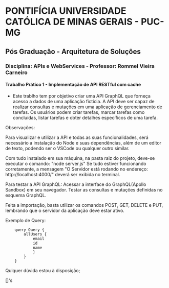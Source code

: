 # PONTIFÍCIA UNIVERSIDADE CATÓLICA DE MINAS GERAIS - PUC-MG

## Pós Graduação - Arquitetura de Soluções

### Disciplina: APIs e WebServices - Professor: Rommel Vieira Carneiro

#### Trabalho Prático 1 - Implementação de API RESTful com cache

* Este trablho tem por objetivo criar uma API GraphQL que forneça acesso a dados de uma aplicação fictícia. A API deve ser capaz de realizar consultas e mutações em uma aplicação de gerenciamento de tarefas. Os usuários podem criar tarefas, marcar tarefas como concluídas, listar tarefas e obter detalhes específicos de uma tarefa.

Observações:

Para visualizar e utilizar a API e todas as suas funcionalidades, será necessário a instalação do Node e suas dependências, além de um editor de texto, podendo ser o VSCode ou qualquer outro similar.

Com tudo instalado em sua máquina, na pasta raiz do projeto, deve-se executar o comando: "node server.js"
Se tudo estiver funcionando corretamente, a mensagem "O Servidor está rodando no endereço:  http://localhost:4000/" deverá ser exibida no terminal.

Para testar a API GraphQL: 
    Acessar a interface do GraphQL(Apollo Sandbox) em seu navegador. 
    Testar as consultas e mutações definidas no esquema GraphQL.

Feita a importação, basta utilizar os comandos POST, GET, DELETE e PUT, lembrando que o servidor da aplicação deve estar ativo.

Exemplo de Query:

```
    query Query {
        allUsers {
            email
            id
            name
            }
        }
    }
```

Qulquer dúvida estou à disposição;

[]'s

